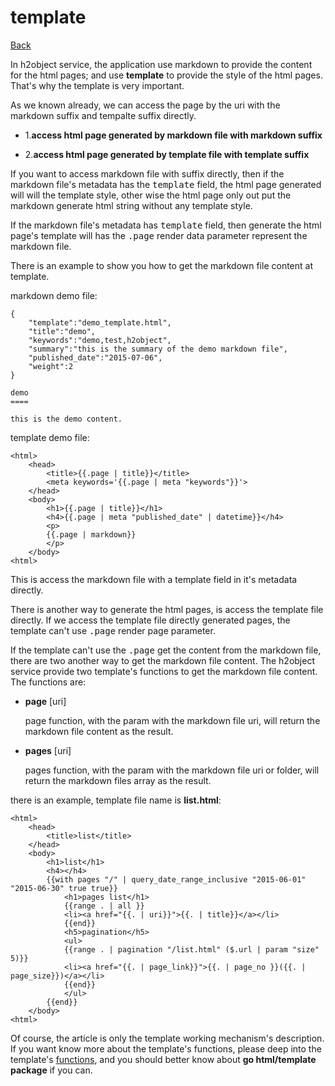 template
========

[Back](https://github.com/h2object/h2object/blob/master/doc/english/index.md) 

In h2object service, the application use markdown to provide the content for the html pages; and use **template** to provide the style of the html pages. That's why the template is very important.

As we known already, we can access the page by the uri with the markdown suffix and tempalte suffix directly.

 * 1.**access html page generated by markdown file with markdown suffix**

 * 2.**access html page generated by template file with template suffix**

If you want to access markdown file with suffix directly, then if the markdown file's metadata has the <kbd>template</kbd> field, the html page generated will will the template style, other wise the html page only out put the markdown generate html string without any template style.

If the markdown file's metadata has <kbd>template</kbd> field, then generate the html page's template will has the <kbd>.page</kbd> render data parameter represent the markdown file.

There is an example to show you how to get the markdown file content at template.

markdown demo file:

````
{
	"template":"demo_template.html",
	"title":"demo",
	"keywords":"demo,test,h2object",
	"summary":"this is the summary of the demo markdown file",
	"published_date":"2015-07-06",
	"weight":2
}

demo
====

this is the demo content.
````

template demo file:
````
<html>
	<head>
		<title>{{.page | title}}</title>	
		<meta keywords='{{.page | meta "keywords"}}'>
	</head>
	<body>
		<h1>{{.page | title}}</h1>
		<h4>{{.page | meta "published_date" | datetime}}</h4>
		<p>
		{{.page | markdown}}
		</p>
	</body>
<html>

````
This is access the markdown file with a template field in it's metadata directly.

There is another way to generate the html pages, is access the template file directly. If we access the template file directly generated pages, the template can't use <kbd>.page</kbd> render page parameter.

If the template can't use the <kbd>.page</kbd> get the content from the markdown file, there are two another way to get the markdown file content. The h2object service provide two template's functions to get the markdown file content. The functions are:

 *  **page** [uri]

 	page function, with the param with the markdown file uri, will return the markdown file content as the result.

 *  **pages** [uri]

 	pages function, with the param with the markdown file uri or folder, will return the markdown files array as the result.

there is an example, template file name is **list.html**:

````
<html>
	<head>
		<title>list</title>	
	</head>
	<body>
		<h1>list</h1>
		<h4></h4>
		{{with pages "/" | query_date_range_inclusive "2015-06-01" "2015-06-30" true true}}
			<h1>pages list</h1>
			{{range . | all }}
			<li><a href="{{. | uri}}">{{. | title}}</a></li>
			{{end}}
			<h5>pagination</h5>
			<ul>
			{{range . | pagination "/list.html" ($.url | param "size" 5)}}
			<li><a href="{{. | page_link}}">{{. | page_no }}({{. | page_size}})</a></li>	
			{{end}}
			</ul>
		{{end}}
	</body>
<html>
````

Of course, the article is only the template working mechanism's description. If you want know more about the template's functions, please deep into the template's [functions](/functions.md), and you should better know about **go html/template package** if you can.

